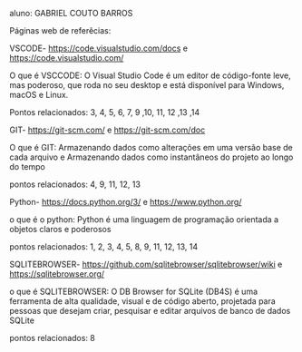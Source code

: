 aluno: GABRIEL COUTO BARROS


Páginas web de referêcias:

VSCODE- https://code.visualstudio.com/docs e https://code.visualstudio.com/

O que é VSCCODE: O Visual Studio Code é um editor de código-fonte leve, mas poderoso, que roda no seu desktop e está disponível para Windows, macOS e Linux.

Pontos relacionados: 3, 4, 5, 6, 7, 9 ,10, 11, 12 ,13 ,14

GIT- https://git-scm.com/ e https://git-scm.com/doc

O que é GIT: Armazenando dados como alterações em uma versão base de cada arquivo e Armazenando dados como instantâneos do projeto ao longo do tempo

pontos relacionados: 4, 9, 11, 12, 13

Python- https://docs.python.org/3/ e https://www.python.org/

o que é o python: Python é uma linguagem de programação orientada a objetos claros e poderosos

pontos relacionados: 1, 2, 3, 4, 5, 8, 9, 11, 12, 13, 14


SQLITEBROWSER- https://github.com/sqlitebrowser/sqlitebrowser/wiki e https://sqlitebrowser.org/

o que é SQLITEBROWSER: O DB Browser for SQLite (DB4S) é uma ferramenta de alta qualidade, visual e de código aberto, projetada para pessoas que desejam criar, pesquisar e editar arquivos de banco de dados SQLite

pontos relacionados: 8



